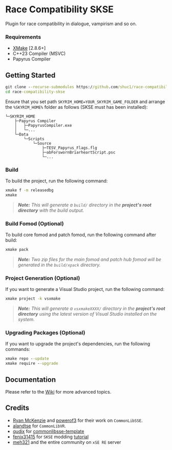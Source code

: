 # Race Compatibility SKSE

Plugin for race compatibility in dialogue, vampirism and so on.
### Requirements
* [XMake](https://xmake.io) [2.8.6+]
* C++23 Compiler (MSVC)
* Papyrus Compiler

## Getting Started
```bat
git clone --recurse-submodules https://github.com/shuc1/race-compatibility-skse.git
cd race-compatibility-skse
```

Ensure that you set path `SKYRIM_HOME=YOUR_SKYRIM_GAME_FOLDER` and arrange the `%SKYRIM_HOME%` folder as follows (SKSE must has been installed):
```
└─SKYRIM_HOME
    ├─Papyrus Compiler
    │   ├─PapyrusCompiler.exe
    │   └─...
    └─Data
        └─Scripts
            └─Source
                ├─TESV_Papyrus_Flags.flg
                ├─abForswornBriarheartScript.psc
                └─...
```

### Build
To build the project, run the following command:
```bat
xmake f -m releasedbg
xmake
```

> ***Note:*** *This will generate a `build/` directory in the **project's root directory** with the build output.*
### Build Fomod (Optional)
To build core fomod and patch fomod, run the following command after build:
```bat
xmake pack
```

> ***Note:*** *Two zip files for the main fomod and patch hub fomod will be generated in the `build/xpack` directory.*
### Project Generation (Optional)
If you want to generate a Visual Studio project, run the following command:
```bat
xmake project -k vsxmake
```

> ***Note:*** *This will generate a `vsxmakeXXXX/` directory in the **project's root directory** using the latest version of Visual Studio installed on the system.*
### Upgrading Packages (Optional)
If you want to upgrade the project's dependencies, run the following commands:
```bat
xmake repo --update
xmake require --upgrade
```

## Documentation
Please refer to the [Wiki](../../wiki/Home) for more advanced topics.

## Credits
- [Ryan McKenzie](https://github.com/Ryan-rsm-McKenzie) and [powerof3](https://github.com/powerof3) for their work on `CommonLibSSE`.
- [alandtse](https://github.com/alandtse) for `CommonLibVR`.
- [qudix](https://github.com/qudix) for [commonlibsse-template](https://github.com/qudix/commonlibsse-template)
- [fenix31415](https://github.com/fenix31415) for `SKSE` modding [tutorial](https://www.youtube.com/watch?v=PunbccQr9xk)
- [meh321](https://github.com/meh321) and the entire community on `xSE RE` server